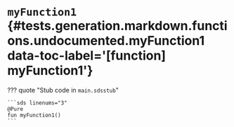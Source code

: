 [//]: # (DO NOT EDIT THIS FILE DIRECTLY. Instead, edit the corresponding stub file and execute `npm run docs:api`.)

# <code class="doc-symbol doc-symbol-function"></code> `myFunction1` {#tests.generation.markdown.functions.undocumented.myFunction1 data-toc-label='[function] myFunction1'}

??? quote "Stub code in `main.sdsstub`"

    ```sds linenums="3"
    @Pure
    fun myFunction1()
    ```
